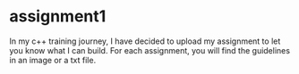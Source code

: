 # assignment1

In my c++ training journey, I have decided to upload my assignment to let you know what I can build.
For each assignment, you will find the guidelines in an image or a txt file.
